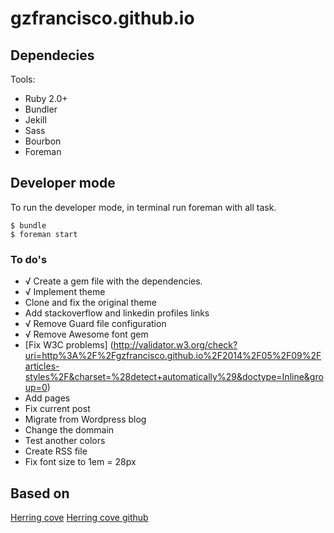 gzfrancisco.github.io
=====================

## Dependecies

Tools:
* Ruby 2.0+
* Bundler
* Jekill
* Sass
* Bourbon
* Foreman

## Developer mode

To run the developer mode, in terminal run foreman with all task.

    $ bundle
    $ foreman start

### To do's

* √ Create a gem file with the dependencies.
* √ Implement theme
* Clone and fix the original theme
* Add stackoverflow and linkedin profiles links
* √ Remove Guard file configuration
* √ Remove Awesome font gem
* [Fix W3C problems] (http://validator.w3.org/check?uri=http%3A%2F%2Fgzfrancisco.github.io%2F2014%2F05%2F09%2Farticles-styles%2F&charset=%28detect+automatically%29&doctype=Inline&group=0)
* Add pages
* Fix current post
* Migrate from Wordpress blog
* Change the dommain
* Test another colors
* Create RSS file
* Fix font size to 1em = 28px


## Based on

[Herring cove](http://arnp.github.io/herring-cove/)
[Herring cove github](https://github.com/arnp/herring-cove)
